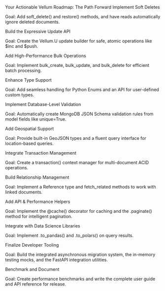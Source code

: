 Your Actionable Vellum Roadmap: The Path Forward
Implement Soft Deletes

Goal: Add soft_delete() and restore() methods, and have reads automatically ignore deleted documents.

Build the Expressive Update API

Goal: Create the Vellum.U update builder for safe, atomic operations like $inc and $push.

Add High-Performance Bulk Operations

Goal: Implement bulk_create, bulk_update, and bulk_delete for efficient batch processing.

Enhance Type Support

Goal: Add seamless handling for Python Enums and an API for user-defined custom types.

Implement Database-Level Validation

Goal: Automatically create MongoDB JSON Schema validation rules from model fields like unique=True.

Add Geospatial Support

Goal: Provide built-in GeoJSON types and a fluent query interface for location-based queries.

Integrate Transaction Management

Goal: Create a transaction() context manager for multi-document ACID operations.

Build Relationship Management

Goal: Implement a Reference type and fetch_related methods to work with linked documents.

Add API & Performance Helpers

Goal: Implement the @cache() decorator for caching and the .paginate() method for intelligent pagination.

Integrate with Data Science Libraries

Goal: Implement .to_pandas() and .to_polars() on query results.

Finalize Developer Tooling

Goal: Build the integrated asynchronous migration system, the in-memory testing mocks, and the FastAPI integration utilities.

Benchmark and Document

Goal: Create performance benchmarks and write the complete user guide and API reference for release.